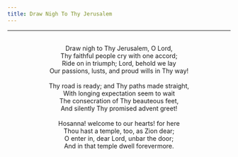 ```yaml
---
title: Draw Nigh To Thy Jerusalem
---
```


---
<center>
<br/>
Draw nigh to Thy Jerusalem, O Lord,<br/>
Thy faithful people cry with one accord;<br/>
Ride on in triumph; Lord, behold we lay<br/>
Our passions, lusts, and proud wills in Thy way!<br/>
<br/>
Thy road is ready; and Thy paths made straight,<br/>
With longing expectation seem to wait<br/>
The consecration of Thy beauteous feet,<br/>
And silently Thy promised advent greet!<br/>
<br/>
Hosanna! welcome to our hearts! for here<br/>
Thou hast a temple, too, as Zion dear;<br/>
O enter in, dear Lord, unbar the door;<br/>
And in that temple dwell forevermore.<br/>

</center>